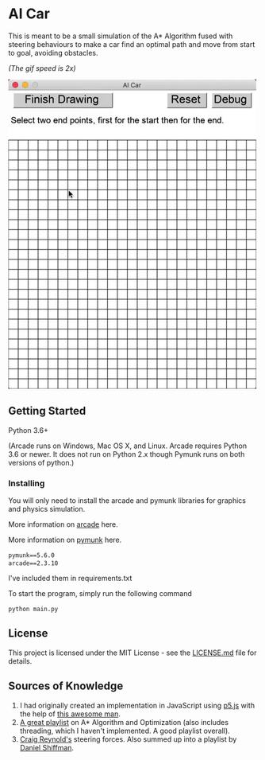 # AI Car

This is meant to be a small simulation of the A* Algorithm fused with steering behaviours to make a car find an optimal path and move from start to goal, avoiding obstacles.

_(The gif speed is 2x)_

![alt-text](run.gif)

## Getting Started

Python 3.6+

(Arcade runs on Windows, Mac OS X, and Linux. Arcade requires Python 3.6 or newer. It does not run on Python 2.x though Pymunk runs on both versions of python.)

### Installing

You will only need to install the arcade and pymunk libraries for graphics and physics simulation.

More information on [arcade](https://arcade.academy/installation.html) here.

More information on [pymunk](http://www.pymunk.org/en/latest/installation.html) here.

```
pymunk==5.6.0
arcade==2.3.10
```

I've included them in requirements.txt

To start the program, simply run the following command
```
python main.py
```

## License

This project is licensed under the MIT License - see the [LICENSE.md](LICENSE.md) file for details.

## Sources of Knowledge

1. I had originally created an implementation in JavaScript using [p5.js](https://p5js.org/) with the help of [this awesome man](https://www.youtube.com/watch?v=aKYlikFAV4k&t=17s).
2. [A great playlist](https://www.youtube.com/playlist?list=PLFt_AvWsXl0cq5Umv3pMC9SPnKjfp9eGW) on A* Algorithm and Optimization (also includes threading, which I haven't implemented. A good playlist overall).
3. [Craig Reynold's](https://www.red3d.com/cwr/steer/gdc99/) steering forces. Also summed up into a playlist by [Daniel Shiffman](https://www.youtube.com/watch?v=JIz2L4tn5kM&list=PLRqwX-V7Uu6YHt0dtyf4uiw8tKOxQLvlW).
